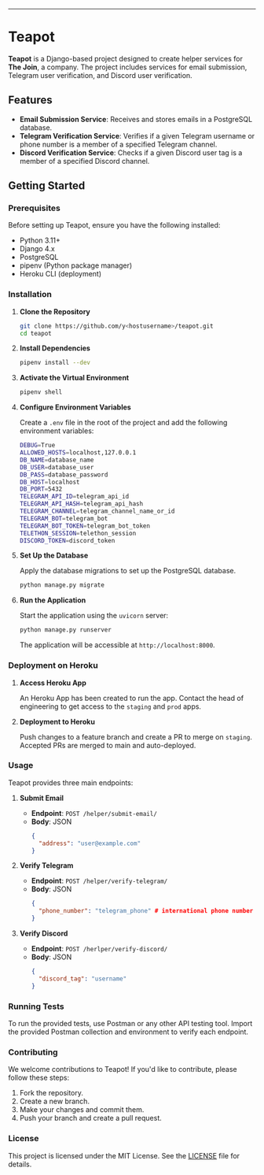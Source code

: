 
---

# Teapot

**Teapot** is a Django-based project designed to create helper services for **The Join**, a company. The project includes services for email submission, Telegram user verification, and Discord user verification.

## Features

- **Email Submission Service**: Receives and stores emails in a PostgreSQL database.
- **Telegram Verification Service**: Verifies if a given Telegram username or phone number is a member of a specified Telegram channel.
- **Discord Verification Service**: Checks if a given Discord user tag is a member of a specified Discord channel.

## Getting Started

### Prerequisites

Before setting up Teapot, ensure you have the following installed:

- Python 3.11+
- Django 4.x
- PostgreSQL
- pipenv (Python package manager)
- Heroku CLI (deployment)

### Installation

1. **Clone the Repository**

   ```bash
   git clone https://github.com/y<hostusername>/teapot.git
   cd teapot
   ```

2. **Install Dependencies**

   ```bash
   pipenv install --dev
   ```

3. **Activate the Virtual Environment**

   ```bash
   pipenv shell
   ```

4. **Configure Environment Variables**

   Create a `.env` file in the root of the project and add the following environment variables:

   ```bash
   DEBUG=True
   ALLOWED_HOSTS=localhost,127.0.0.1
   DB_NAME=database_name
   DB_USER=database_user
   DB_PASS=database_password
   DB_HOST=localhost
   DB_PORT=5432
   TELEGRAM_API_ID=telegram_api_id
   TELEGRAM_API_HASH=telegram_api_hash
   TELEGRAM_CHANNEL=telegram_channel_name_or_id
   TELEGRAM_BOT=telegram_bot
   TELEGRAM_BOT_TOKEN=telegram_bot_token
   TELETHON_SESSION=telethon_session
   DISCORD_TOKEN=discord_token
   ```

5. **Set Up the Database**

   Apply the database migrations to set up the PostgreSQL database.

   ```bash
   python manage.py migrate
   ```

6. **Run the Application**

   Start the application using the `uvicorn` server:

   ```bash
   python manage.py runserver
   ```

   The application will be accessible at `http://localhost:8000`.

### Deployment on Heroku

1. **Access Heroku App**

   An Heroku App has been created to run the app. Contact the head of engineering to get access to the `staging` and `prod` apps.

2. **Deployment to Heroku**

   Push changes to a feature branch and create a PR to merge on `staging`. Accepted PRs are merged to main and auto-deployed.


### Usage

Teapot provides three main endpoints:

1. **Submit Email**

   - **Endpoint**: `POST /helper/submit-email/`
   - **Body**: JSON
     ```json
     {
       "address": "user@example.com"
     }
     ```

2. **Verify Telegram**

   - **Endpoint**: `POST /helper/verify-telegram/`
   - **Body**: JSON
     ```json
     {
       "phone_number": "telegram_phone" # international phone number format
     }
     ```

3. **Verify Discord**

   - **Endpoint**: `POST /herlper/verify-discord/`
   - **Body**: JSON
     ```json
     {
       "discord_tag": "username"
     }
     ```

### Running Tests

To run the provided tests, use Postman or any other API testing tool. Import the provided Postman collection and environment to verify each endpoint.

### Contributing

We welcome contributions to Teapot! If you'd like to contribute, please follow these steps:

1. Fork the repository.
2. Create a new branch.
3. Make your changes and commit them.
4. Push your branch and create a pull request.

### License

This project is licensed under the MIT License. See the [LICENSE](https://github.com/git/git-scm.com/blob/main/MIT-LICENSE.txt) file for details.

